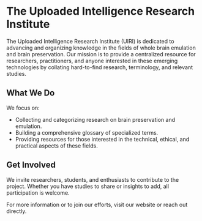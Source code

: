 # The Uploaded Intelligence Research Institute

The Uploaded Intelligence Research Institute (UIRI) is dedicated to advancing and organizing knowledge in the fields of whole brain emulation and brain preservation. Our mission is to provide a centralized resource for researchers, practitioners, and anyone interested in these emerging technologies by collating hard-to-find research, terminology, and relevant studies.

## What We Do
We focus on:
- Collecting and categorizing research on brain preservation and emulation.
- Building a comprehensive glossary of specialized terms.
- Providing resources for those interested in the technical, ethical, and practical aspects of these fields.

## Get Involved
We invite researchers, students, and enthusiasts to contribute to the project. Whether you have studies to share or insights to add, all participation is welcome.

For more information or to join our efforts, visit our website or reach out directly.

